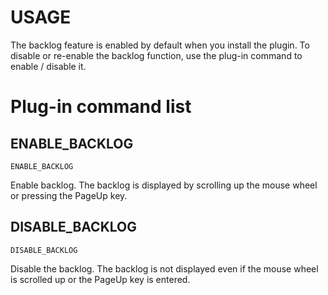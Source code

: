 USAGE
=====

The backlog feature is enabled by default when you install the plugin.
To disable or re-enable the backlog function, use the plug-in command
to enable / disable it.


Plug-in command list
====================

ENABLE_BACKLOG
--------------

    ENABLE_BACKLOG

Enable backlog.
The backlog is displayed by scrolling up the mouse wheel or pressing
the PageUp key.

DISABLE_BACKLOG
---------------

    DISABLE_BACKLOG

Disable the backlog.
The backlog is not displayed even if the mouse wheel is scrolled up
or the PageUp key is entered.
